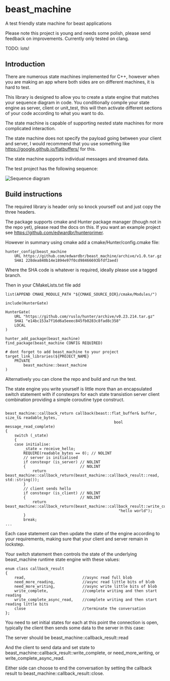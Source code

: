 # beast_machine
A test friendly state machine for beast applications

Please note this project is young and needs some polish, please send feedback on improvements.  Currently only tested on clang.

TODO: lots!

## Introduction

There are numerous state machines implemented for C++, however when you are making an app where both sides are on different machines, it is hard to test.  

This library is designed to allow you to create a state engine that matches your sequence diagram in code.  You conditionally compile your state engine as server, client or unit_test, this will then activate different sections of your code according to what you want to do.

The state machine is capable of supporting nested state machines for more complicated interaction.

The state machine does not specify the payload going between your client and server, I would recommend that you use something like https://google.github.io/flatbuffers/ for this.

The state machine supports individual messages and streamed data.

The test project has the following sequence:

![Sequence diagram](https://github.com/edwardbr/beast_machine/blob/master/docs/flow_diagram.png?raw=true)

## Build instructions

The required library is header only so knock yourself out and just copy the three headers.  

The package supports cmake and Hunter package manager (though not in the repo yet), please read the docs on this.  If you want an example project see https://github.com/edwardbr/hunterprimer.

However in summary using cmake add a cmake/Hunter/config.cmake file:

```
hunter_config(beast_machine
    URL https://github.com/edwardbr/beast_machine/archive/v1.0.tar.gz
    SHA1 228dea840b14e1894e97f0cd98466693bfdf2aed)
```
Where the SHA code is whatever is required, ideally please use a tagged branch.

Then in your CMakeLists.txt file add

```
list(APPEND CMAKE_MODULE_PATH "${CMAKE_SOURCE_DIR}/cmake/Modules/")

include(HunterGate)

HunterGate(
    URL "https://github.com/ruslo/hunter/archive/v0.23.214.tar.gz"
    SHA1 "e14bc153a7f16d6a5eeec845fb0283c8fad8c358"
    LOCAL
)

hunter_add_package(beast_machine)
find_package(beast_machine CONFIG REQUIRED)

# dont forget to add beast_machine to your project
target_link_libraries(${PROJECT_NAME} 
    PRIVATE 
        beast_machine::beast_machine
)
```

Alternatively you can clone the repo and build and run the test.

The state engine you write yourself is little more than an encapsulated switch statement with if constexprs for each state transistion server client combination providing a simple coroutine type construct.


```

beast_machine::callback_return callback(beast::flat_buffer& buffer, size_t& readable_bytes,
                                                bool message_read_complete)
{
    switch (_state)
    {
    case initialise:
        _state = receive_hello;
        REQUIRE(readable_bytes == 0); // NOLINT
        // server is initialised
        if constexpr (is_server) // NOLINT
        {                        // NOLINT
            return beast_machine::callback_return(beast_machine::callback_result::read, std::string());
        }
        // client sends hello
        if constexpr (is_client) // NOLINT
        {                        // NOLINT
            return beast_machine::callback_return(beast_machine::callback_result::write_complete,
                                                  "hello world");
        }
        break;
...
```

Each case statement can then update the state of the engine according to your requirements, making sure that your client and server remain in lockstep.

Your switch statement then controls the state of the underlying beast_machine runtime state engine with these values:

```
enum class callback_result
{
    read,                         //async read full blob
    need_more_reading,            //async read little bits of blob
    need_more_writing,            //async write little bits of blob
    write_complete,               //complete writing and then start reading
    write_complete_async_read,    //complete writing and then start reading little bits
    close                         //terminate the conversation
};
```

You need to set initial states for each at this point the connection is open, typically the client then sends some data to the server in this case:

The server should be beast_machine::callback_result::read

And the client to send data and set state to beast_machine::callback_result::write_complete, or need_more_writing, or write_complete_async_read.

Either side can choose to end the conversation by setting the callback result to beast_machine::callback_result::close.
